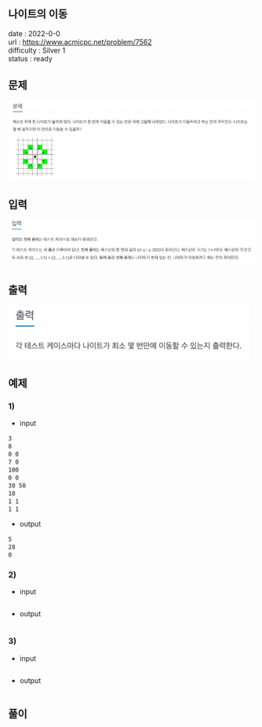 나이트의 이동
---

date : 2022-0-0   
url : https://www.acmicpc.net/problem/7562   
difficulty : Silver 1   
status : ready

문제
---
![img.png](img.png)

입력
---
![img_1.png](img_1.png)

출력
---
![img_2.png](img_2.png)

예제
--

### 1)
- input
```
3
8
0 0
7 0
100
0 0
30 50
10
1 1
1 1
```

- output
```
5
28
0
```

### 2)

- input
```
```

- output
```
```

### 3)

- input
```
```

- output
```
```

풀이
---

